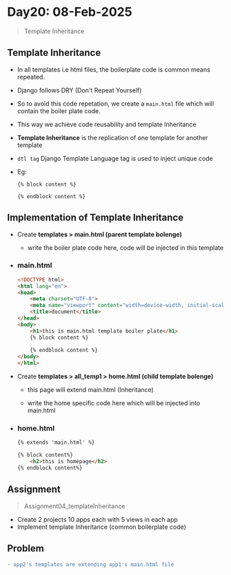 # Day20: 08-Feb-2025

> Template Inheritance

## Template Inheritance

- In all templates i.e html files, the boilerplate code is common means repeated.

- Django follows DRY (Don't Repeat Yourself)

- So to avoid this code repetation, we create a `main.html` file which will contain the boiler plate code.

- This way we achieve code reusability and template Inheritance

- **Template Inheritance** is the replication of one template for another template 

- `dtl tag` Django Template Language tag is used to inject unique code

- Eg: 

    ```
    {% block content %}

    {% endblock content %}
    ```

## Implementation of Template Inheritance

- Create **templates > main.html (parent template bolenge)** 

    -  write the boiler plate code here, code will be injected in this template

- ### main.html

    ```html
    <!DOCTYPE html>
    <html lang="en">
    <head>
        <meta charset="UTF-8">
        <meta name="viewport" content="width=device-width, initial-scale=1.0">
        <title>document</title>
    </head>
    <body>
        <h1>this is main.html template boiler plate</h1>
        {% block content %} 
        
        {% endblock content %}
    </body>
    </html>
    ```

- Create **templates > all_temp1 > home.html (child template bolenge)** 

    - this page will extend main.html (Inheritance)

    - write the home specific code here which will be injected into main.html 

- ### home.html

    ```html 
    {% extends 'main.html' %}

    {% block content%}
        <h2>this is homepage</h2>
    {% endblock content%}
    ```

## Assignment

> Assignment04_templateInheritance

- Create 2 projects 10 apps each with 5 views in each app 
- Implement template Inheritance (common boilerplate code)

## Problem 

```diff
- app2's templates are extending app1's main.html file
```